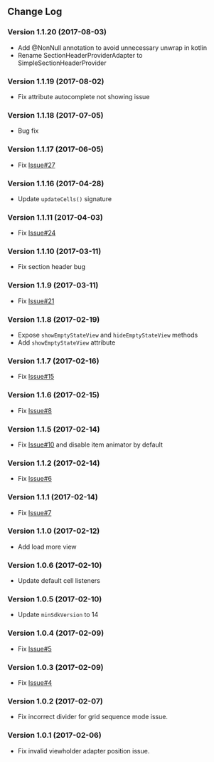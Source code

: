 ## Change Log

### Version 1.1.20 (2017-08-03)
- Add @NonNull annotation to avoid unnecessary unwrap in kotlin  
- Rename SectionHeaderProviderAdapter to SimpleSectionHeaderProvider

### Version 1.1.19 (2017-08-02)
- Fix attribute autocomplete not showing issue

### Version 1.1.18 (2017-07-05)
- Bug fix

### Version 1.1.17 (2017-06-05)
- Fix [Issue#27](https://github.com/jaychang0917/SimpleRecyclerView/issues/27)

### Version 1.1.16 (2017-04-28)
- Update `updateCells()` signature

### Version 1.1.11 (2017-04-03)
- Fix [Issue#24](https://github.com/jaychang0917/SimpleRecyclerView/issues/24)

### Version 1.1.10 (2017-03-11)
- Fix section header bug 

### Version 1.1.9 (2017-03-11)
- Fix [Issue#21](https://github.com/jaychang0917/SimpleRecyclerView/issues/21)

### Version 1.1.8 (2017-02-19)
- Expose `showEmptyStateView` and `hideEmptyStateView` methods
- Add `showEmptyStateView` attribute

### Version 1.1.7 (2017-02-16)
- Fix [Issue#15](https://github.com/jaychang0917/SimpleRecyclerView/issues/15)

### Version 1.1.6 (2017-02-15)
- Fix [Issue#8](https://github.com/jaychang0917/SimpleRecyclerView/issues/8)

### Version 1.1.5 (2017-02-14)
- Fix [Issue#10](https://github.com/jaychang0917/SimpleRecyclerView/issues/10) and disable item animator by default 

### Version 1.1.2 (2017-02-14)
- Fix [Issue#6](https://github.com/jaychang0917/SimpleRecyclerView/issues/6)

### Version 1.1.1 (2017-02-14)
- Fix [Issue#7](https://github.com/jaychang0917/SimpleRecyclerView/issues/7)

### Version 1.1.0 (2017-02-12)
- Add load more view

### Version 1.0.6 (2017-02-10)
- Update default cell listeners

### Version 1.0.5 (2017-02-10)
- Update `minSdkVersion` to 14

### Version 1.0.4 (2017-02-09)
- Fix [Issue#5](https://github.com/jaychang0917/SimpleRecyclerView/issues/5)

### Version 1.0.3 (2017-02-09)
- Fix [Issue#4](https://github.com/jaychang0917/SimpleRecyclerView/issues/4)

### Version 1.0.2 (2017-02-07)
- Fix incorrect divider for grid sequence mode issue.

### Version 1.0.1 (2017-02-06)
- Fix invalid viewholder adapter position issue.
